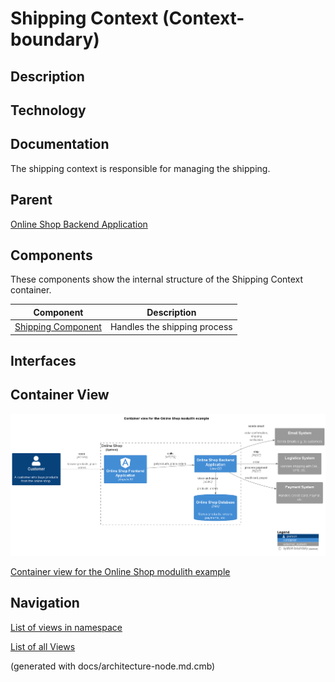 # Shipping Context (Context-boundary)
## Description


## Technology


## Documentation
The shipping context is responsible for managing the shipping.
## Parent
[Online Shop Backend Application](../../../../software-development/architecture/example/modulith/online-shop-backend.md)
## Components
These components show the internal structure of the Shipping Context container.

| Component | Description |
|---|---|
| [Shipping Component](../../../../software-development/architecture/example/modulith/shipping-component.md) | Handles the shipping process |

## Interfaces

## Container View
![Container view for the Online Shop modulith example](../../../../software-development/architecture/example/modulith/container-view.png)

[Container view for the Online Shop modulith example](../../../../software-development/architecture/example/modulith/container-view.md)


## Navigation
[List of views in namespace](./views-in-namespace.md)

[List of all Views](../../../../views.md)

(generated with docs/architecture-node.md.cmb)
